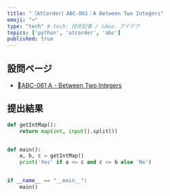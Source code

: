 ```yaml
---
title: "［AtCorder］ABC-061｜A Between Two Integers"
emoji: "⌨️"
type: "tech" # tech: 技術記事 / idea: アイデア
topics: ['python', 'atcorder', 'abc']
published: true
---
```


## 設問ページ

- 🔗[ABC-061 A - Between Two Integers](https://atcoder.jp/contests/abc061/tasks/abc061_a)

## 提出結果

```python
def getIntMap():
    return map(int, input().split())


def main():
    a, b, c = getIntMap()
    print('Yes' if a <= c and c <= b else 'No')


if __name__ == "__main__":
    main()
```
